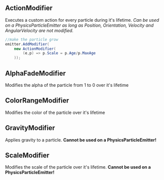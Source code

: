 ## ActionModifier

Executes a custom action for every particle during it's lifetime. _Can be used on a 
PhysicsParticleEmitter as long as Position, Orientation, Velocity and AngularVelocity are
not modified._

```C#
//make the particle grow
emitter.AddModifier(
    new ActionModifier(
        (e,p) => p.Scale = p.Age/p.MaxAge
    ));
```

## AlphaFadeModifier

Modifies the alpha of the particle from 1 to 0 over it's lifetime

## ColorRangeModifier

Modifies the color of the particle over it's lifetime

## GravityModifier

Applies gravity to a particle. **Cannot be used on a PhysicsParticleEmitter!**

## ScaleModifier

Modifies the scale of the particle over it's lifetime. **Cannot be used on a PhysicsParticleEmitter!**